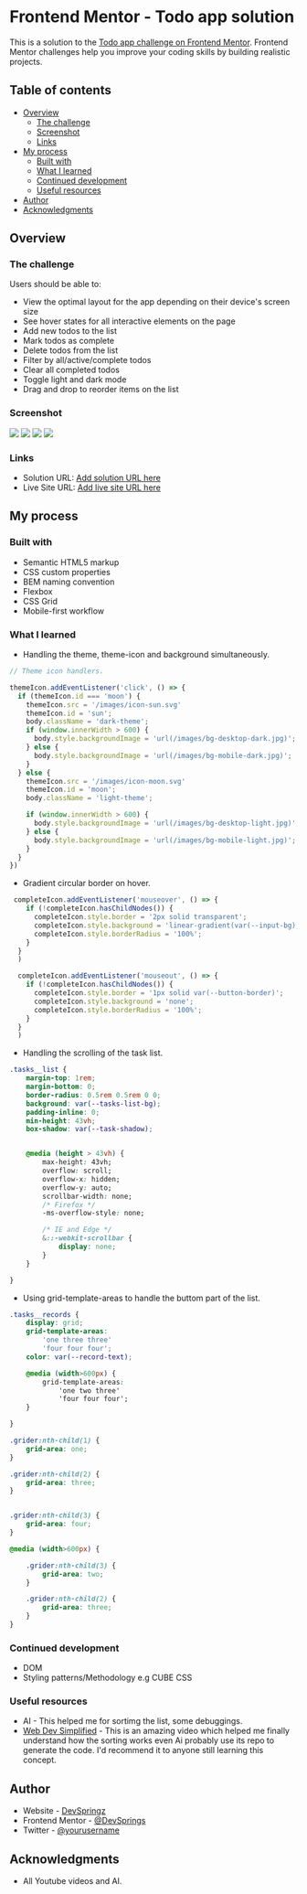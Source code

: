 # Frontend Mentor - Todo app solution

This is a solution to the [Todo app challenge on Frontend Mentor](https://www.frontendmentor.io/challenges/todo-app-Su1_KokOW). Frontend Mentor challenges help you improve your coding skills by building realistic projects. 

## Table of contents

- [Overview](#overview)
  - [The challenge](#the-challenge)
  - [Screenshot](#screenshot)
  - [Links](#links)
- [My process](#my-process)
  - [Built with](#built-with)
  - [What I learned](#what-i-learned)
  - [Continued development](#continued-development)
  - [Useful resources](#useful-resources)
- [Author](#author)
- [Acknowledgments](#acknowledgments)


## Overview

### The challenge

Users should be able to:

- View the optimal layout for the app depending on their device's screen size
- See hover states for all interactive elements on the page
- Add new todos to the list
- Mark todos as complete
- Delete todos from the list
- Filter by all/active/complete todos
- Clear all completed todos
- Toggle light and dark mode
- Drag and drop to reorder items on the list

### Screenshot

![](./screenshots/Screenshot%202025-08-18%20at%2016-08-27%20Frontend%20Mentor%20Todo%20app.png)
![](./screenshots/Screenshot%202025-08-18%20at%2016-06-43%20Frontend%20Mentor%20Todo%20app.png)
![](./screenshots/Screenshot%202025-08-18%20at%2016-05-59%20Frontend%20Mentor%20Todo%20app.png)
![](./screenshots/Screenshot%202025-08-18%20at%2016-06-17%20Frontend%20Mentor%20Todo%20app.png)


### Links

- Solution URL: [Add solution URL here](https://your-solution-url.com)
- Live Site URL: [Add live site URL here](https://your-live-site-url.com)

## My process

### Built with

- Semantic HTML5 markup
- CSS custom properties
- BEM naming convention
- Flexbox
- CSS Grid
- Mobile-first workflow


### What I learned

- Handling the theme, theme-icon and background simultaneously.

```js
// Theme icon handlers.

themeIcon.addEventListener('click', () => {
  if (themeIcon.id === 'moon') {
    themeIcon.src = '/images/icon-sun.svg'
    themeIcon.id = 'sun';
    body.className = 'dark-theme';
    if (window.innerWidth > 600) {
      body.style.backgroundImage = 'url(/images/bg-desktop-dark.jpg)';
    } else {
      body.style.backgroundImage = 'url(/images/bg-mobile-dark.jpg)';
    }
  } else {
    themeIcon.src = '/images/icon-moon.svg'
    themeIcon.id = 'moon';
    body.className = 'light-theme';

    if (window.innerWidth > 600) {
      body.style.backgroundImage = 'url(/images/bg-desktop-light.jpg)';
    } else {
      body.style.backgroundImage = 'url(/images/bg-mobile-light.jpg)';
    }
  }
})
```
- Gradient circular border on hover.

```js
 completeIcon.addEventListener('mouseover', () => {
    if (!completeIcon.hasChildNodes()) {
      completeIcon.style.border = '2px solid transparent';
      completeIcon.style.background = 'linear-gradient(var(--input-bg), var(--input-bg)) padding-box, linear-gradient(45deg, hsl(192, 100%, 67%), hsl(280, 87%, 65%)) border-box';
      completeIcon.style.borderRadius = '100%';
    }
  }
  )

  completeIcon.addEventListener('mouseout', () => {
    if (!completeIcon.hasChildNodes()) {
      completeIcon.style.border = '1px solid var(--button-border)';
      completeIcon.style.background = 'none';
      completeIcon.style.borderRadius = '100%';
    }
  }
  )
```
- Handling the scrolling of the task list.
```css
.tasks__list {
    margin-top: 1rem;
    margin-bottom: 0;
    border-radius: 0.5rem 0.5rem 0 0;
    background: var(--tasks-list-bg);
    padding-inline: 0;
    min-height: 43vh;
    box-shadow: var(--task-shadow);


    @media (height > 43vh) {
        max-height: 43vh;
        overflow: scroll;
        overflow-x: hidden;
        overflow-y: auto;
        scrollbar-width: none;
        /* Firefox */
        -ms-overflow-style: none;

        /* IE and Edge */
        &::-webkit-scrollbar {
            display: none;
        }
    }

}
```
- Using grid-template-areas to handle the buttom part of the list.

```css
.tasks__records {
    display: grid;
    grid-template-areas:
        'one three three'
        'four four four';
    color: var(--record-text);

    @media (width>600px) {
        grid-template-areas:
            'one two three'
            'four four four';
    }

}

.grider:nth-child(1) {
    grid-area: one;
}

.grider:nth-child(2) {
    grid-area: three;
}


.grider:nth-child(3) {
    grid-area: four;
}

@media (width>600px) {

    .grider:nth-child(3) {
        grid-area: two;
    }

    .grider:nth-child(2) {
        grid-area: three;
    }
}
```

### Continued development

- DOM
- Styling patterns/Methodology e.g CUBE CSS


### Useful resources

- AI - This helped me for sortimg the list, some debuggings. 
- [Web Dev Simplified](https://www.example.com) - This is an amazing video which helped me finally understand how the sorting works even Ai probably use its repo to generate the code. I'd recommend it to anyone still learning this concept.


## Author

- Website - [DevSpringz](https://github.com/DevSprings/)
- Frontend Mentor - [@DevSprings](https://www.frontendmentor.io/profile/yourusername)
- Twitter - [@yourusername](https://www.twitter.com/yourusername)

## Acknowledgments

- All Youtube videos and AI.

